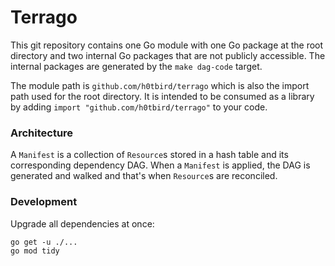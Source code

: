# Terrago

This git repository contains one Go module with one Go package at the root directory and two internal Go
packages that are not publicly accessible. The internal packages are generated by the `make dag-code` target.

The module path is `github.com/h0tbird/terrago` which is also the import path used for the root directory.
It is intended to be consumed as a library by adding `import "github.com/h0tbird/terrago"` to your code.

### Architecture
A `Manifest` is a collection of `Resource`s stored in a hash table and its corresponding dependency DAG.
When a `Manifest` is applied, the DAG is generated and walked and that's when `Resource`s are reconciled.

### Development
Upgrade all dependencies at once:
```
go get -u ./...
go mod tidy
```